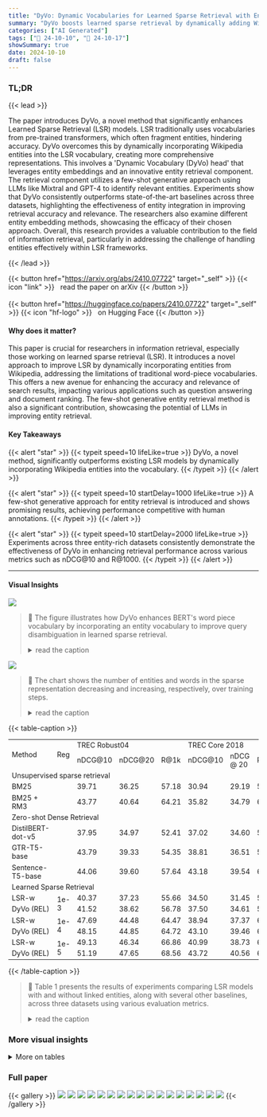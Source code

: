 ```yaml
---
title: "DyVo: Dynamic Vocabularies for Learned Sparse Retrieval with Entities"
summary: "DyVo boosts learned sparse retrieval by dynamically adding Wikipedia entities to the vocabulary, significantly improving accuracy and relevance in entity-rich datasets."
categories: ["AI Generated"]
tags: ["🔖 24-10-10", "🤗 24-10-17"]
showSummary: true
date: 2024-10-10
draft: false
---
```


### TL;DR


{{< lead >}}

The paper introduces DyVo, a novel method that significantly enhances Learned Sparse Retrieval (LSR) models.  LSR traditionally uses vocabularies from pre-trained transformers, which often fragment entities, hindering accuracy. DyVo overcomes this by dynamically incorporating Wikipedia entities into the LSR vocabulary, creating more comprehensive representations. This involves a 'Dynamic Vocabulary (DyVo) head' that leverages entity embeddings and an innovative entity retrieval component. The retrieval component utilizes a few-shot generative approach using LLMs like Mixtral and GPT-4 to identify relevant entities. Experiments show that DyVo consistently outperforms state-of-the-art baselines across three datasets, highlighting the effectiveness of entity integration in improving retrieval accuracy and relevance.  The researchers also examine different entity embedding methods, showcasing the efficacy of their chosen approach.  Overall, this research provides a valuable contribution to the field of information retrieval, particularly in addressing the challenge of handling entities effectively within LSR frameworks.

{{< /lead >}}


{{< button href="https://arxiv.org/abs/2410.07722" target="_self" >}}
{{< icon "link" >}} &nbsp; read the paper on arXiv
{{< /button >}}
<br><br>
{{< button href="https://huggingface.co/papers/2410.07722" target="_self" >}}
{{< icon "hf-logo" >}} &nbsp; on Hugging Face
{{< /button >}}

#### Why does it matter?
This paper is crucial for researchers in information retrieval, especially those working on learned sparse retrieval (LSR). It introduces a novel approach to improve LSR by dynamically incorporating entities from Wikipedia, addressing the limitations of traditional word-piece vocabularies. This offers a new avenue for enhancing the accuracy and relevance of search results, impacting various applications such as question answering and document ranking. The few-shot generative entity retrieval method is also a significant contribution, showcasing the potential of LLMs in improving entity retrieval.
#### Key Takeaways

{{< alert "star" >}}
{{< typeit speed=10 lifeLike=true >}} DyVo, a novel method, significantly outperforms existing LSR models by dynamically incorporating Wikipedia entities into the vocabulary. {{< /typeit >}}
{{< /alert >}}

{{< alert "star" >}}
{{< typeit speed=10 startDelay=1000 lifeLike=true >}} A few-shot generative approach for entity retrieval is introduced and shows promising results, achieving performance competitive with human annotations. {{< /typeit >}}
{{< /alert >}}

{{< alert "star" >}}
{{< typeit speed=10 startDelay=2000 lifeLike=true >}} Experiments across three entity-rich datasets consistently demonstrate the effectiveness of DyVo in enhancing retrieval performance across various metrics such as nDCG@10 and R@1000. {{< /typeit >}}
{{< /alert >}}

------
#### Visual Insights



![](figures/figures_1_0.png)

> 🔼 The figure illustrates how DyVo enhances BERT's word piece vocabulary by incorporating an entity vocabulary to improve query disambiguation in learned sparse retrieval.
> <details>
> <summary>read the caption</summary>
> Figure 1: DyVo augments BERT's word piece vocabulary with an entity vocabulary to help disambiguate a query (or document). Word pieces are in blue and entities are in orange. Darker terms have a higher weight in the sparse representation.
> </details>





![](charts/charts_15_0.png)

> 🔼 The chart shows the number of entities and words in the sparse representation decreasing and increasing, respectively, over training steps.
> <details>
> <summary>read the caption</summary>
> Figure 3: Entity representation collapse during training.
> </details>





{{< table-caption >}}
<table id='0' style='font-size:14px'><tr><td rowspan="2">Method</td><td rowspan="2">Reg</td><td colspan="3">TREC Robust04</td><td colspan="3">TREC Core 2018</td><td colspan="3">CODEC</td></tr><tr><td>nDCG@10</td><td>nDCG@20</td><td>R@1k</td><td>nDCG@10</td><td>nDCG @ 20</td><td>R@1k</td><td>nDCG@10</td><td>nDCG@20</td><td>R@1k</td></tr><tr><td colspan="11">Unsupervised sparse retrieval</td></tr><tr><td>BM25</td><td></td><td>39.71</td><td>36.25</td><td>57.18</td><td>30.94</td><td>29.19</td><td>52.19</td><td>37.70</td><td>35.28</td><td>61.25</td></tr><tr><td>BM25 + RM3</td><td></td><td>43.77</td><td>40.64</td><td>64.21</td><td>35.82</td><td>34.79</td><td>60.09</td><td>39.93</td><td>39.96</td><td>65.70</td></tr><tr><td colspan="11">Zero-shot Dense Retrieval</td></tr><tr><td>DistilBERT-dot-v5</td><td></td><td>37.95</td><td>34.97</td><td>52.41</td><td>37.02</td><td>34.60</td><td>54.07</td><td>42.76</td><td>46.67</td><td>60.33</td></tr><tr><td>GTR-T5-base</td><td></td><td>43.79</td><td>39.33</td><td>54.35</td><td>38.81</td><td>36.51</td><td>57.62</td><td>48.42</td><td>54.01</td><td>66.96</td></tr><tr><td>Sentence-T5-base</td><td></td><td>44.06</td><td>39.60</td><td>57.64</td><td>43.18</td><td>39.54</td><td>60.88</td><td>44.22</td><td>32.10</td><td>65.48</td></tr><tr><td colspan="11">Learned Sparse Retrieval</td></tr><tr><td>LSR-w</td><td rowspan="2">1e-3</td><td>40.37</td><td>37.23</td><td>55.66</td><td>34.50</td><td>31.45</td><td>52.66</td><td>39.10</td><td>35.32</td><td>57.58</td></tr><tr><td>DyVo (REL)</td><td>41.52</td><td>38.62</td><td>56.78</td><td>37.50</td><td>34.61</td><td>54.14</td><td>42.67</td><td>38.32</td><td>59.81</td></tr><tr><td>LSR-w</td><td rowspan="2">1e-4</td><td>47.69</td><td>44.48</td><td>64.47</td><td>38.94</td><td>37.37</td><td>60.44</td><td>50.54</td><td>46.71</td><td>66.39</td></tr><tr><td>DyVo (REL)</td><td>48.15</td><td>44.85</td><td>64.72</td><td>43.10</td><td>39.46</td><td>60.43</td><td>51.66</td><td>47.95</td><td>68.49</td></tr><tr><td>LSR-w</td><td rowspan="2">1e-5</td><td>49.13</td><td>46.34</td><td>66.86</td><td>40.99</td><td>38.73</td><td>63.22</td><td>52.61</td><td>49.22</td><td>69.07</td></tr><tr><td>DyVo (REL)</td><td>51.19</td><td>47.65</td><td>68.56</td><td>43.72</td><td>40.56</td><td>63.56</td><td>53.40</td><td>51.15</td><td>70.60</td></tr></table>{{< /table-caption >}}

> 🔼 Table 1 presents the results of experiments comparing LSR models with and without linked entities, along with several other baselines, across three datasets using various evaluation metrics.
> <details>
> <summary>read the caption</summary>
> Table 1: Results with linked entities. All LSR models use a DistilBERT backbone. DyVo uses entities found by the REL entity linker and LaQue entity embeddings. All documents are truncated to the first 512 tokens.
> </details>



### More visual insights




<details>
<summary>More on tables
</summary>


{{< table-caption >}}
<table id='0' style='font-size:14px'><tr><td rowspan="2">Method</td><td colspan="3">TREC Robust04</td><td colspan="3">TREC Core 2018</td><td colspan="3">CODEC</td></tr><tr><td>nDCG@10</td><td>nDCG @ 20</td><td>R@1k</td><td>nDCG@10</td><td>nDCG @ 20</td><td>R@1k</td><td>nDCG@10</td><td>nDCG@20</td><td>R@1k</td></tr><tr><td>LSR-w</td><td>49.13</td><td>46.34</td><td>66.86</td><td>40.99</td><td>38.73</td><td>63.22</td><td>52.61</td><td>49.22</td><td>69.07</td></tr><tr><td>DyVo (REL)</td><td>51.19</td><td>47.65</td><td>68.56</td><td>43.72</td><td>40.56</td><td>63.56</td><td>53.40</td><td>51.15</td><td>70.60</td></tr><tr><td>DyVo (BM25)</td><td>51.38</td><td>47.72</td><td>67.74</td><td>42.48</td><td>38.89</td><td>64.58</td><td>53.25</td><td>49.80</td><td>69.83</td></tr><tr><td>DyVo (LaQue)</td><td>49.42</td><td>46.31</td><td>68.25</td><td>40.24</td><td>38.39</td><td>64.83</td><td>53.73</td><td>50.34</td><td>70.87</td></tr><tr><td>DyVo (Mixtral)</td><td>52.97</td><td>49.21</td><td>69.28</td><td>43.80</td><td>41.86</td><td>68.27</td><td>54.90</td><td>52.82</td><td>73.20</td></tr><tr><td>DyVo (GPT4)</td><td>54.39</td><td>50.89</td><td>70.86</td><td>43.06</td><td>42.25</td><td>68.57</td><td>56.46</td><td>53.72</td><td>74.47</td></tr><tr><td>DyVo (Human)</td><td>-</td><td>-</td><td>-</td><td>-</td><td>-</td><td>-</td><td>56.42</td><td>52.96</td><td>75.13</td></tr></table>{{< /table-caption >}}
> 🔼 {{ table.description }}
> <details>
> <summary>read the caption</summary>
> {{ table.caption }}
> </details>


> Table 1 shows the performance comparison of different LSR models with and without linked entities, using various evaluation metrics (nDCG@10, nDCG@20, R@1000) across three datasets (TREC Robust04, TREC Core 2018, CODEC).


{{< table-caption >}}
<table id='2' style='font-size:14px'><tr><td rowspan="2">Method</td><td rowspan="2">Entity Rep.</td><td colspan="3">TREC Robust04</td><td colspan="3">TREC Core 2018</td><td colspan="3">CODEC</td></tr><tr><td>nDCG@10</td><td>nDCG @ 20</td><td>R@1k</td><td>nDCG @ 10</td><td>nDCG @ 20</td><td>R@1k</td><td>nDCG @ 10</td><td>nDCG @ 20</td><td>R@1k</td></tr><tr><td>LSR-w</td><td>-</td><td>49.13</td><td>46.34</td><td>66.86</td><td>40.99</td><td>38.73</td><td>63.22</td><td>52.61</td><td>49.22</td><td>69.07</td></tr><tr><td>DyVo (GPT4)</td><td>Token Aggr.</td><td>51.35</td><td>48.01</td><td>67.46</td><td>41.63</td><td>39.37</td><td>64.01</td><td>53.44</td><td>50.39</td><td>69.94</td></tr><tr><td>DyVo (GPT4)</td><td>DPR</td><td>48.68</td><td>45.77</td><td>75.21</td><td>40.26</td><td>37.52</td><td>70.81</td><td>53.04</td><td>49.18</td><td>75.19</td></tr><tr><td>DyVo (GPT4)</td><td>JDS</td><td>51.21</td><td>48.38</td><td>73.79</td><td>44.29</td><td>41.86</td><td>70.16</td><td>55.08</td><td>50.93</td><td>73.97</td></tr><tr><td>DyVo (GPT4)</td><td>Wiki2Vec</td><td>54.04</td><td>50.21</td><td>69.85</td><td>44.15</td><td>43.13</td><td>67.77</td><td>56.30</td><td>53.25</td><td>73.03</td></tr><tr><td>DyVo (GPT4)</td><td>LaQue</td><td>54.39</td><td>50.89</td><td>70.86</td><td>43.06</td><td>42.25</td><td>68.57</td><td>56.46</td><td>53.72</td><td>74.47</td></tr><tr><td>DyVo (GPT4)</td><td>BLINK</td><td>55.56</td><td>51.71</td><td>71.81</td><td>44.63</td><td>42.94</td><td>69.11</td><td>58.15</td><td>54.83</td><td>74.72</td></tr></table>{{< /table-caption >}}
> 🔼 {{ table.description }}
> <details>
> <summary>read the caption</summary>
> {{ table.caption }}
> </details>


> Table 3 presents a comparison of different entity embedding techniques within the DyVo model, showing the impact of various embedding methods on different evaluation metrics across three datasets.


{{< table-caption >}}
<table id='0' style='font-size:14px'><tr><td>Retriever</td><td>Q: "How vital was French support during the American Revolutionary War?" WP : [how, vital, was, french, support, during, the, american, revolutionary, war, ?]</td></tr><tr><td>REL BM25</td><td>[Vitalism, French people, Military logistics, American Revolutionary War] [Richard Howe, 1st Earl Howe, HMS Childers (1778), Robert Howe (Continental Army officer), James Coutts Crawford, Glorious First of June, George Eyre, Jacques-Antoine de Chambarlhac de Laubespin, Anthony James Pye Molloy, Nantucket during the American Revolutionary War era, Friedrich Joseph, Count of Nauendorf, Jonathan Faulknor the elder, Joseph Spear, HMS Romney (1762), HMS Roebuck (1774), France in the American Revolutionary War, Invasion of Corsica (1794), List of British fencible regiments, Northern theater of the American Revolutionary War after Saratoga, Robert Linzee, Guilin Laurent Bizanet]</td></tr><tr><td>LaQue</td><td>[France in the American Revolutionary War, List of French units in the American Revolutionary War, Support our troops, List of wars involving France, List of American Revolutionary War battles, American Volunteers, Colonial American military history, List of battles involving France in modern history, Military history of France, List of the lengths of United States participation in wars, 1776, France and the American Civil War, USS Confederacy (1778), Financial costs of the American Revolutionary War, List of wars involving the United States, List of American Civil War generals (Union), United States assistance to Vietnam, French Revolutionary Wars, American Revolutionary War, List of battles involving France]</td></tr><tr><td>Mixtral</td><td>[American Revolutionary War, France, United States, Military history, Diplomacy, Military alliance]</td></tr><tr><td>GPT4</td><td>[France in the American Revolutionary War, French Army, American Revolutionary War, Benjamin Franklin, Kingdom of France, Treaty of Alliance (1778), George Washington, John Adams, Treaty of Paris (1783), Continental Congress, Continental Army, Naval battles of the American Revolutionary War, Siege of Savannah, Capture of Fort Ticond]</td></tr><tr><td>Human</td><td>[American Revolution, France in the American Revolutionary War, Kingdom of Great Britain, United States, George Washington, Roderigue Hortalez and Company, British Empire, France, George Washington in the American Revolution, Gilbert du Motier, Marquis de Lafayette, Spain and the American Revolutionary War, American Revolutionary War, Diplomacy in the American Revolutionary War, Treaty of Paris (1783), Franco-American alliance, Naval battles of the American Revolutionary War, Treaty of Alliance (1778), Battles of Saratoga]</td></tr><tr><td></td><td>Q: Why are many commentators arguing NFTs are the next big investment category? WP: [why, are, many, commentators, arguing, n, ##ft, ##s, are, the, next, big, investment, category]</td></tr><tr><td>REL</td><td>[Sports commentator, National Film and Television School, Next plc, Toronto, Investment banking, Catego- rization]</td></tr><tr><td>BM25</td><td>[Kuznets swing, The Green Bubble, Why We Get Fat, Big mama, Types of nationalism, Not for Tourists, Mark Roeder, Ernie Awards, Dramatistic pentad, Pagan Theology, RJ Balaji, Leslie Hardcastle, Why didn't you invest in Eastern Poland?, Big Data Maturity Model, Celebrity Big Brother racism controversy, The Bottom Billion, National Film and Television School, Canopy Group, The Wallypug of Why]</td></tr><tr><td>LaQue</td><td>[List of bond market indices, National Futures Association, NB Global, Companies listed on the New York Stock Exchange (N), Companies listed on the New York Stock Exchange (G), Companies listed on the New York Stock Exchange (F), List of exchange-traded funds, Companies listed on the New York Stock Exchange (T), Emerging and growth-leading economies, List of private equity firms, List of wealthiest organizations, Pension investment in private equity, Group of Ten (economics), Companies listed on the New York Stock Exchange (P), List of stock market indices, Lists of corporate assets, Companies listed on the New York Stock Exchange (U), List of public corporations by market capitalization, Net capital outflow, National best bid and offer]</td></tr><tr><td>Mixtral</td><td>[Non-fungible token, Blockchain, Cryptocurrency, Digital art, Ethereum, Value proposition, Art market, CryptoKitties, Investment strategy]</td></tr><tr><td>GPT4</td><td>[Non-fungible token, Cryptocurrency, Bitcoin, Ethereum, Digital art, Blockchain, CryptoKitties, Digital asset, Cryptocurrency bubble, Cryptocurrency exchange, Initial coin offering, Cryptocurrency wallet, Smart contract, Decentralized application, Digital currency]</td></tr><tr><td>Human</td><td>[Cryptocurrency, Public key certificate, Blockchain, Virtual economy, Bitcoin, Speculation, Non-fungible token, Ethereum]</td></tr></table>{{< /table-caption >}}
> 🔼 {{ table.description }}
> <details>
> <summary>read the caption</summary>
> {{ table.caption }}
> </details>


> Table 1 presents the results of experiments comparing different LSR models with and without linked entities, showing the impact on retrieval effectiveness using various metrics.


</details>


### Full paper

{{< gallery >}}
<img src="paper_images/1.png" class="grid-w50 md:grid-w33 xl:grid-w25" />
<img src="paper_images/2.png" class="grid-w50 md:grid-w33 xl:grid-w25" />
<img src="paper_images/3.png" class="grid-w50 md:grid-w33 xl:grid-w25" />
<img src="paper_images/4.png" class="grid-w50 md:grid-w33 xl:grid-w25" />
<img src="paper_images/5.png" class="grid-w50 md:grid-w33 xl:grid-w25" />
<img src="paper_images/6.png" class="grid-w50 md:grid-w33 xl:grid-w25" />
<img src="paper_images/7.png" class="grid-w50 md:grid-w33 xl:grid-w25" />
<img src="paper_images/8.png" class="grid-w50 md:grid-w33 xl:grid-w25" />
<img src="paper_images/9.png" class="grid-w50 md:grid-w33 xl:grid-w25" />
<img src="paper_images/10.png" class="grid-w50 md:grid-w33 xl:grid-w25" />
<img src="paper_images/11.png" class="grid-w50 md:grid-w33 xl:grid-w25" />
<img src="paper_images/12.png" class="grid-w50 md:grid-w33 xl:grid-w25" />
<img src="paper_images/13.png" class="grid-w50 md:grid-w33 xl:grid-w25" />
<img src="paper_images/14.png" class="grid-w50 md:grid-w33 xl:grid-w25" />
<img src="paper_images/15.png" class="grid-w50 md:grid-w33 xl:grid-w25" />
<img src="paper_images/16.png" class="grid-w50 md:grid-w33 xl:grid-w25" />
<img src="paper_images/17.png" class="grid-w50 md:grid-w33 xl:grid-w25" />
{{< /gallery >}}